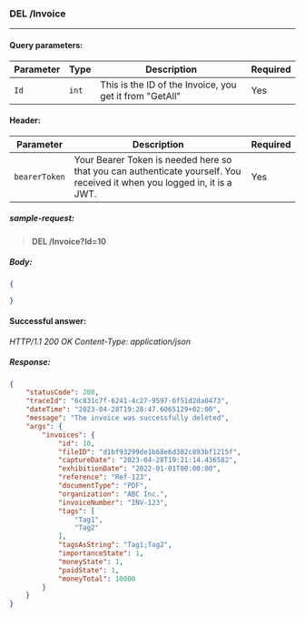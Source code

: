 ### DEL /Invoice
---

#### Query parameters:

| Parameter | Type | Description | Required |
| --- | --- | --- | --- |
| `Id` | `int` | This is the ID of the Invoice, you get it from "GetAll" | Yes |

#### Header:

| Parameter | Description | Required |
| --- | --- | --- |
| `bearerToken` | Your Bearer Token is needed here so that you can authenticate yourself. You received it when you logged in, it is a JWT. | Yes |

##### sample-request:

> **DEL /Invoice?Id=10**

##### Body:

```json
{

}
```

#### Successful answer:

*HTTP/1.1 200 OK
Content-Type: application/json*

##### Response:

```json
{
    "statusCode": 200,
    "traceId": "6c831c7f-6241-4c27-9597-6f51d2da0473",
    "dateTime": "2023-04-28T19:28:47.6065129+02:00",
    "message": "The invoice was successfully deleted",
    "args": {
        "invoices": {
            "id": 10,
            "fileID": "d1bf93299de1b68e6d382c893bf1215f",
            "captureDate": "2023-04-28T19:21:14.436582",
            "exhibitionDate": "2022-01-01T00:00:00",
            "reference": "Ref-123",
            "documentType": "PDF",
            "organization": "ABC Inc.",
            "invoiceNumber": "INV-123",
            "tags": [
                "Tag1",
                "Tag2"
            ],
            "tagsAsString": "Tag1;Tag2",
            "importanceState": 1,
            "moneyState": 1,
            "paidState": 1,
            "moneyTotal": 10000
        }
    }
}
```
